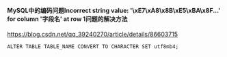 #### MySQL中的编码问题Incorrect string value: '\xE7\xA8\x8B\xE5\xBA\x8F...' for column '字段名' at row 1问题的解决方法
<https://blog.csdn.net/qq_39240270/article/details/86603715>

```mysql
ALTER TABLE TABLE_NAME CONVERT TO CHARACTER SET utf8mb4;
```